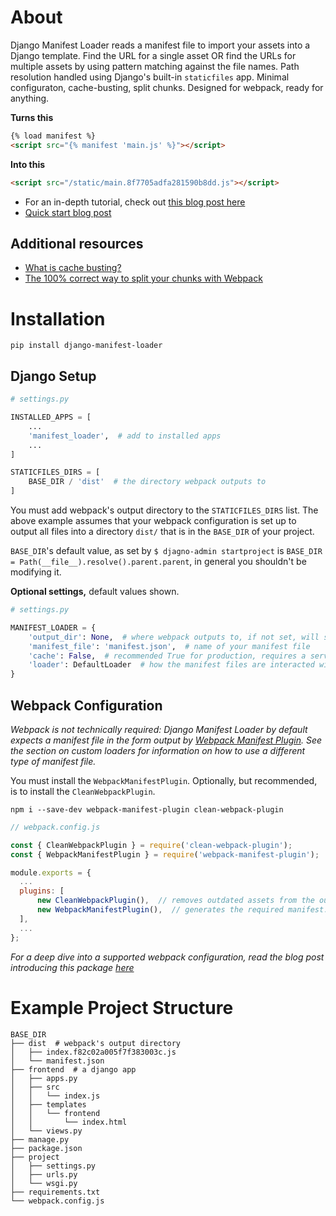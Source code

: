 # About

Django Manifest Loader reads a manifest file to import your assets into a Django template. Find
the URL for a single asset OR find the URLs for multiple assets by using
pattern matching against the file names. Path resolution handled using
Django's built-in `staticfiles` app. Minimal configuraton, cache-busting, split chunks.
Designed for webpack, ready for anything. 

**Turns this**

```html
{% load manifest %}
<script src="{% manifest 'main.js' %}"></script>
```

**Into this**

```html
<script src="/static/main.8f7705adfa281590b8dd.js"></script>
```

* For an in-depth tutorial, check out [this blog post here](https://medium.com/@shonin/django-and-webpack-now-work-together-seamlessly-a90cffdbab8e)
* [Quick start blog post](https://medium.com/@shonin/django-and-webpack-in-4-short-steps-b39bd3380c71)

## Additional resources

* [What is cache busting?](https://www.keycdn.com/support/what-is-cache-busting)
* [The 100% correct way to split your chunks with Webpack](https://medium.com/hackernoon/the-100-correct-way-to-split-your-chunks-with-webpack-f8a9df5b7758)

# Installation

```shell
pip install django-manifest-loader
```


## Django Setup

```python
# settings.py

INSTALLED_APPS = [
    ...
    'manifest_loader',  # add to installed apps
    ...
]

STATICFILES_DIRS = [
    BASE_DIR / 'dist'  # the directory webpack outputs to
]
```

You must add webpack's output directory to the `STATICFILES_DIRS` list. 
The above example assumes that your webpack configuration is set up to output all files into a directory `dist/` that is 
in the `BASE_DIR` of your project.

`BASE_DIR`'s default value, as set by `$ djagno-admin startproject` is `BASE_DIR = Path(__file__).resolve().parent.parent`, in general 
you shouldn't be modifying it.

**Optional settings,** default values shown.
```python
# settings.py

MANIFEST_LOADER = {
    'output_dir': None,  # where webpack outputs to, if not set, will search in STATICFILES_DIRS for the manifest. 
    'manifest_file': 'manifest.json',  # name of your manifest file
    'cache': False,  # recommended True for production, requires a server restart to pick up new values from the manifest.
    'loader': DefaultLoader  # how the manifest files are interacted with 
}
```


## Webpack Configuration

_Webpack is not technically required: Django Manifest Loader by default expects a manifest file in the form output by [Webpack Manifest Plugin](https://github.com/shellscape/webpack-manifest-plugin). See the section on custom loaders for information on how to use a different type of manifest file._

You must install the `WebpackManifestPlugin`. Optionally, but recommended, is to install the `CleanWebpackPlugin`.

```shell
npm i --save-dev webpack-manifest-plugin clean-webpack-plugin
```

```javascript
// webpack.config.js

const { CleanWebpackPlugin } = require('clean-webpack-plugin');
const { WebpackManifestPlugin } = require('webpack-manifest-plugin');

module.exports = {
  ...
  plugins: [
      new CleanWebpackPlugin(),  // removes outdated assets from the output dir
      new WebpackManifestPlugin(),  // generates the required manifest.json file
  ],
  ...
};
```

_For a deep dive into a supported webpack configuration, read the blog post introducing this package [here](https://medium.com/@shonin/django-and-webpack-now-work-together-seamlessly-a90cffdbab8e)_

# Example Project Structure

```
BASE_DIR
├── dist  # webpack's output directory
│   ├── index.f82c02a005f7f383003c.js
│   └── manifest.json
├── frontend  # a django app
│   ├── apps.py
│   ├── src
│   │   └── index.js
│   ├── templates
│   │   └── frontend
│   │       └── index.html
│   └── views.py
├── manage.py
├── package.json
├── project
│   ├── settings.py
│   ├── urls.py
│   └── wsgi.py
├── requirements.txt
└── webpack.config.js
```